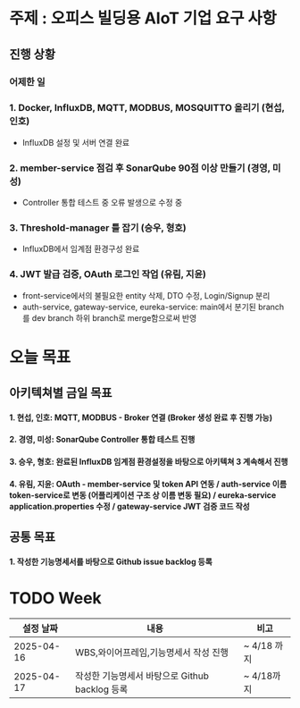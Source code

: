 # 주제 : 오피스 빌딩용 AIoT 기업 요구 사항
## 진행 상황

### 어제한 일

### 1. Docker, InfluxDB, MQTT, MODBUS, MOSQUITTO 올리기 (현섭, 인호)
  - InfluxDB 설정 및 서버 연결 완료
  
### 2. member-service 점검 후 SonarQube 90점 이상 만들기 (경영, 미성)
  - Controller 통합 테스트 중 오류 발생으로 수정 중
    
### 3. Threshold-manager 틀 잡기 (승우, 형호)
   - InfluxDB에서 임계점 환경구성 완료
     
### 4. JWT 발급 검증, OAuth 로그인 작업 (유림, 지윤)
   - front-service에서의 불필요한 entity 삭제, DTO 수정, Login/Signup 분리
   - auth-service, gateway-service, eureka-service: main에서 분기된 branch를 dev branch 하위 branch로 merge함으로써 반영

# 오늘 목표

## 아키텍쳐별 금일 목표
#### 1. 현섭, 인호: MQTT, MODBUS - Broker 연결 (Broker 생성 완료 후 진행 가능)
#### 2. 경영, 미성: SonarQube Controller 통합 테스트 진행
#### 3. 승우, 형호: 완료된 InfluxDB 임계점 환경설정을 바탕으로 아키텍쳐 3 계속해서 진행
#### 4. 유림, 지윤: OAuth - member-service 및 token API 연동 / auth-service 이름 token-service로 변동 (어플리케이션 구조 상 이름 변동 필요) / eureka-service application.properties 수정 / gateway-service JWT 검증 코드 작성

## 공통 목표
#### 1. 작성한 기능명세서를 바탕으로 Github issue backlog 등록

# TODO Week

| 설정 날짜      | 내용                  | 비고        |
|------------|---------------------|-----------|
| 2025-04-16 | WBS,와이어프레임,기능명세서 작성 진행 | ~ 4/18 까지  |
| 2025-04-17 | 작성한 기능명세서 바탕으로 Github backlog 등록 | ~ 4/18까지 |

[//]: # (|            |           |      |)

[//]: # (|            |           |      |)

[//]: # (|            |           |      |)

[//]: # (|            |           |      |)


[//]: # (---)

[//]: # ()
[//]: # (# 금일의 학습 사항)

